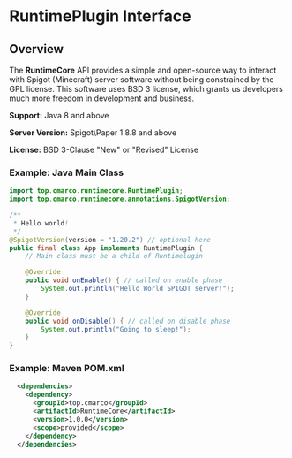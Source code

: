 # RuntimePlugin Interface

## Overview

The **RuntimeCore** API provides a simple and open-source way to interact with Spigot (Minecraft) server software without being constrained by the GPL license.
This software uses BSD 3 license, which grants us developers much more freedom in development and business.

**Support:** Java 8 and above 

**Server Version:** Spigot\Paper 1.8.8 and above

**License:** BSD 3-Clause "New" or "Revised" License

### Example: Java Main Class

```java
import top.cmarco.runtimecore.RuntimePlugin;
import top.cmarco.runtimecore.annotations.SpigotVersion;

/**
 * Hello world!
 */
@SpigotVersion(version = "1.20.2") // optional here
public final class App implements RuntimePlugin { 
    // Main class must be a child of Runtimelugin

    @Override
    public void onEnable() { // called on enable phase
        System.out.println("Hello World SPIGOT server!");
    }

    @Override
    public void onDisable() { // called on disable phase
        System.out.println("Going to sleep!");
    }
}
```

### Example: Maven POM.xml

```xml
  <dependencies>
    <dependency>
      <groupId>top.cmarco</groupId>
      <artifactId>RuntimeCore</artifactId>
      <version>1.0.0</version>
      <scope>provided</scope>
    </dependency>
  </dependencies>
```